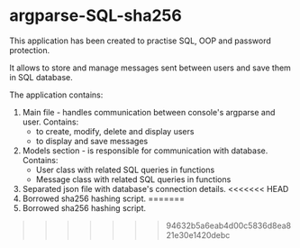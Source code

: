 # argparse-SQL-sha256

This application has been created to practise SQL, OOP and password protection.

It allows to store and manage messages sent between users and save them in SQL database.

The application contains:
1. Main file - handles communication between console's argparse and user. Contains:
    - to create, modify, delete and display users
    - to display and save messages
2. Models section - is responsible for communication with database. Contains:
    - User class with related SQL queries in functions
    - Message class with related SQL queries in functions
3. Separated json file with database's connection details.
<<<<<<< HEAD
4. Borrowed sha256 hashing script.
=======
4. Borrowed sha256 hashing script.
>>>>>>> 94632b5a6eab4d00c5836d8ea821e30e1420debc
